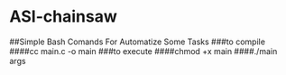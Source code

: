 # ASI-chainsaw
##Simple Bash Comands For Automatize Some Tasks
###to compile
####cc main.c -o main
###to execute 
####chmod +x main
####./main args
